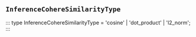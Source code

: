## `InferenceCohereSimilarityType`
:::
type InferenceCohereSimilarityType = 'cosine' | 'dot_product' | 'l2_norm';
:::
